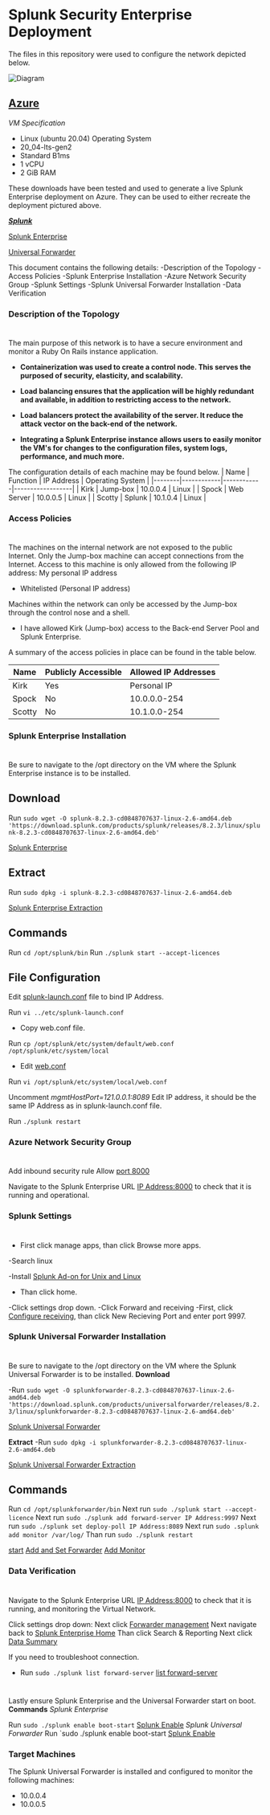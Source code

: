 
# Splunk Security Enterprise Deployment

The files in this repository were used to configure the network depicted below.

 ![Diagram](Diagram/Azure_Diagram_Project_4.png)


## [Azure](https://azure.microsoft.com/en-us/)

*VM Specification*
 - Linux (ubuntu 20.04) Operating System
 - 20_04-lts-gen2
 - Standard B1ms
 - 1 vCPU
 - 2 GiB RAM
 
These downloads have been tested and used to generate a live Splunk Enterprise deployment on Azure. They can be used to either recreate the deployment pictured above.

***[Splunk](https://www.splunk.com/)***


[Splunk Enterprise](https://www.splunk.com/en_us/download/splunk-enterprise.html)

[Universal Forwarder](https://www.splunk.com/en_us/download/universal-forwarder/thank-you-universalforwarder.html)



This document contains the following details:
-Description of the Topology
-Access Policies
-Splunk Enterprise Installation
-Azure Network Security Group
-Splunk Settings
-Splunk Universal Forwarder Installation
-Data Verification

### Description of the Topology
#

The main purpose of this network is to have a secure environment and monitor a Ruby On Rails instance application.

- **Containerization was used to create a control node. This serves the purposed of security, elasticity, and scalability.**

- **Load balancing ensures that the application will be highly redundant and available, in addition to restricting access to the network.**

- **Load balancers protect the availability of the server. It reduce the attack vector on the back-end of the network.**

- **Integrating a Splunk Enterprise instance allows users to easily monitor the VM's for changes to the configuration files, system logs, performance, and much more.**

The configuration details of each machine may be found below.
| Name   | Function   | IP Address | Operating System |
|--------|------------|------------|------------------|
| Kirk   | Jump-box   | 10.0.0.4   | Linux            |
| Spock  | Web Server | 10.0.0.5   | Linux            |
| Scotty | Splunk     | 10.1.0.4   | Linux            |

### Access Policies
#
The machines on the internal network are not exposed to the public Internet. 
Only the Jump-box machine can accept connections from the Internet. Access to this machine is only allowed from the following IP address: My personal IP address
-  Whitelisted (Personal IP address)

Machines within the network can only be accessed by the Jump-box through the control nose and a shell.

- I have allowed Kirk  (Jump-box) access to the Back-end Server Pool and Splunk Enterprise.

A summary of the access policies in place can be found in the table below.

| Name   | Publicly Accessible | Allowed IP Addresses |
|--------|---------------------|----------------------|
| Kirk   | Yes                 | Personal IP          |
| Spock  | No                  | 10.0.0.0-254         |
| Scotty | No                  | 10.1.0.0-254         |

### Splunk Enterprise Installation
#
Be sure to navigate to the /opt directory on the VM where the Splunk Enterprise instance is to be installed.

**Download**
-
Run `sudo wget -O splunk-8.2.3-cd0848707637-linux-2.6-amd64.deb 'https://download.splunk.com/products/splunk/releases/8.2.3/linux/splunk-8.2.3-cd0848707637-linux-2.6-amd64.deb'`

[Splunk Enterprise](images/Splunk_Enterprise.png)

**Extract**
-
Run `sudo dpkg -i splunk-8.2.3-cd0848707637-linux-2.6-amd64.deb`

[Splunk Enterprise Extraction](Images/Splunk_Enterprise_Extract.png)

**Commands**
-
Run `cd /opt/splunk/bin`
Run `./splunk start --accept-licences`
	
**File Configuration**
-
Edit [splunk-launch.conf](Images/Splunk_Launch.png) file to bind IP Address.

Run `vi ../etc/splunk-launch.conf`

- Copy web.conf file. 

Run `cp /opt/splunk/etc/system/default/web.conf /opt/splunk/etc/system/local`

- Edit [web.conf](Images/Web_File.png)

Run `vi /opt/splunk/etc/system/local/web.conf`

Uncomment *mgmtHostPort=121.0.0.1:8089*
Edit IP address, it should be the same IP Address as in splunk-launch.conf file.
	
Run `./splunk restart`

### Azure Network Security Group
#
Add inbound security rule
Allow [port 8000](Images/Azure_NSG_port_8000)

Navigate to the Splunk Enterprise URL [IP Address:8000](Images/Splunk_Enterprise_Home.png) to check that it is running and operational.



### Splunk Settings
#
- First click manage apps, than click Browse more apps.

-Search linux

-Install [Splunk Ad-on for Unix and Linux](Images/Splunk_apps.png)
- Than click home.

-Click settings drop down.
-Click Forward and receiving
-First, click [Configure receiving](Images/Configure_receiving.png), than click New Recieving Port and enter port 9997.

### Splunk Universal Forwarder Installation
#
Be sure to navigate to the /opt directory on the VM where the Splunk Universal Forwarder is to be installed.
**Download**

-Run `sudo wget -O splunkforwarder-8.2.3-cd0848707637-linux-2.6-amd64.deb 'https://download.splunk.com/products/universalforwarder/releases/8.2.3/linux/splunkforwarder-8.2.3-cd0848707637-linux-2.6-amd64.deb'`

[Splunk Universal Forwarder](Images/Splunk_Universal_Forwarder.png)

**Extract**
-Run `sudo dpkg -i splunkforwarder-8.2.3-cd0848707637-linux-2.6-amd64.deb`

[Splunk Universal Forwarder Extraction](Images/Splunk_Universal_Forwarder_Extraction)

**Commands**
-
 Run `cd /opt/splunkforwarder/bin`
Next run `sudo ./splunk start --accept-licence`
Next run `sudo ./splunk add forward-server IP Address:9997`
Next run `sudo ./splunk set deploy-poll IP Address:8089`
Next run `sudo .splunk add monitor /var/log/`
Than run `sudo ./splunk restart`
	
[start](Splunk_Universal_Forwarder_Start)
[Add and Set Forwarder](Images/Add_and_Set_Forwarder.png)
[Add Monitor](Images/Add_Monitor.png)

### Data Verification
#
Navigate to the Splunk Enterprise URL [IP Address:8000](Images/Splunk_Enterprise_Home.png) to check that it is running, and monitoring the Virtual Network.

Click settings drop down:
Next click [Forwarder management](Images/Forwarder_Management.png)
Next navigate back to [Splunk Enterprise Home](Images/Splunk_Enterprise_Home.png)
Than click Search & Reporting
Next click [Data Summary](Images/Data_Summary.png)

If you need to troubleshoot connection.
- Run `sudo ./splunk list forward-server`
[list forward-server](Images/List_Forward_Server.png)
#
Lastly ensure Splunk Enterprise and the Universal Forwarder start on boot.
**Commands**
*Splunk Enterprise*

Run `sudo ./splunk enable boot-start`
[Splunk Enable](Images/Splunk_Enable.png)
*Splunk Universal Forwarder*
Run `sudo ./splunk enable boot-start
[Splunk Enable](Images/Forwarder_Enable.png)



### Target Machines

The Splunk Universal Forwarder is installed and configured to monitor the following machines:
- 10.0.0.4
- 10.0.0.5


